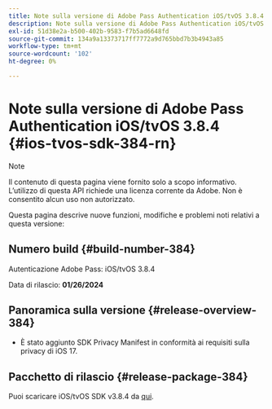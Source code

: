 ```yaml
---
title: Note sulla versione di Adobe Pass Authentication iOS/tvOS 3.8.4
description: Note sulla versione di Adobe Pass Authentication iOS/tvOS 3.8.4
exl-id: 51d38e2a-b500-402b-9583-f7b5ad6648fd
source-git-commit: 134a9a13373717ff7772a9d765bbd7b3b4943a85
workflow-type: tm+mt
source-wordcount: '102'
ht-degree: 0%

---
```


# Note sulla versione di Adobe Pass Authentication iOS/tvOS 3.8.4 {#ios-tvos-sdk-384-rn}

>[!NOTE]
>
>Il contenuto di questa pagina viene fornito solo a scopo informativo. L’utilizzo di questa API richiede una licenza corrente da Adobe. Non è consentito alcun uso non autorizzato.

Questa pagina descrive nuove funzioni, modifiche e problemi noti relativi a questa versione:

## Numero build {#build-number-384}

Autenticazione Adobe Pass: iOS/tvOS 3.8.4

Data di rilascio: **01/26/2024**

## Panoramica sulla versione {#release-overview-384}

* È stato aggiunto SDK Privacy Manifest in conformità ai requisiti sulla privacy di iOS 17.

## Pacchetto di rilascio {#release-package-384}

Puoi scaricare iOS/tvOS SDK v3.8.4 da [qui](https://tve.zendesk.com/hc/en-us/articles/204963209-iOS-tvOS-Native-AccessEnabler-Library).
